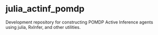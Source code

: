 # julia_actinf_pomdp
Development repository for constructing POMDP Active Inference agents using julia, RxInfer, and other utilities.
